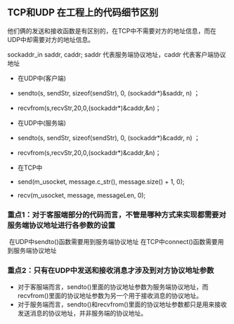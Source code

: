 ## TCP和UDP 在工程上的代码细节区别

他们俩的发送和接收函数是有区别的，在TCP中不需要对方的地址信息，而在UDP中却需要对方的地址信息。

sockaddr_in saddr, caddr; 
saddr 代表服务端协议地址，caddr 代表客户端协议地址

- 在UDP中(客户端)

- sendto(s, sendStr, sizeof(sendStr), 0, (sockaddr*)&saddr, n) ；

- recvfrom(s,recvStr,20,0,(sockaddr*)&caddr,&n)；

- 在UDP中(服务端)

- sendto(s, sendStr, sizeof(sendStr), 0, (sockaddr*)&caddr, n) ；

- recvfrom(s,recvStr,20,0,(sockaddr*)&caddr,&n)；

- 在TCP中

- send(m_usocket, message.c_str(), message.size() + 1, 0);

- recv(m_usocket, message, messageLen, 0);

  

### 重点1：对于客服端部分的代码而言，不管是哪种方式来实现都需要对服务端协议地址进行各参数的设置

  ​	在UDP中sendto()函数需要用到服务端协议地址
  ​	在TCP中connect()函数需要用到服务端协议地址

### 重点2：只有在UDP中发送和接收消息才涉及到对方协议地址参数

- 对于客服端而言，sendto()里面的协议地址参数为服务端协议地址，而recvfrom()里面的协议地址参数为另一个用于接收消息的协议地址。
- 对于服务端而言，sendto()和recvfrom()里面的协议地址参数都只是用来接收发送消息的协议地址，并非服务端的协议地址。

